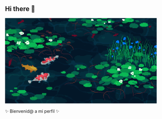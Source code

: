 ## Hi there 👋


<img src="./R.gif" width="500" alt="Animación pescesitos" />

✨ Bienvenid@ a mi perfil ✨
